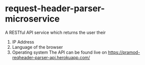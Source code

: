 # request-header-parser-microservice
A RESTful API service which returns the user their
  1. IP Address
  2. Language of the browser
  3. Operating system
The API can be found live on https://pramod-reqheader-parser-api.herokuapp.com/
